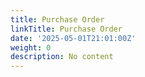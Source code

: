 ```yaml
---
title: Purchase Order
linkTitle: Purchase Order
date: '2025-05-01T21:01:00Z'
weight: 0
description: No content
---
```



